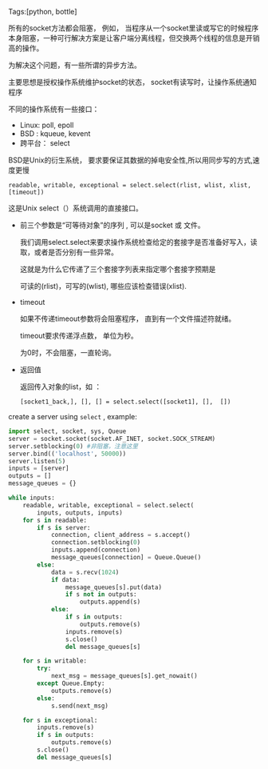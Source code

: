 Tags:[python, bottle]

所有的socket方法都会阻塞， 例如， 当程序从一个socket里读或写它的时候程序本身阻塞，一种可行解决方案是让客户端分离线程，但交换两个线程的信息是开销高的操作。

为解决这个问题，有一些所谓的异步方法。

主要思想是授权操作系统维护socket的状态， socket有读写时，让操作系统通知程序



不同的操作系统有一些接口：

* Linux:  poll, epoll
* BSD : kqueue, kevent 
* 跨平台： select

BSD是Unix的衍生系统， 要求要保证其数据的掉电安全性,所以用同步写的方式,速度更慢 



`readable, writable, exceptional = select.select(rlist, wlist, xlist, [timeout])`



 这是Unix select（）系统调用的直接接口。



* 前三个参数是“可等待对象”的序列 , 可以是socket 或 文件。

  我们调用select.select来要求操作系统检查给定的套接字是否准备好写入，读取，或者是否分别有一些异常。

  这就是为什么它传递了三个套接字列表来指定哪个套接字预期是

  可读的(rlist)，可写的(wlist),  哪些应该检查错误(xlist).

* timeout

  如果不传递timeout参数将会阻塞程序， 直到有一个文件描述符就绪。

  timeout要求传递浮点数， 单位为秒。

  为0时，不会阻塞，一直轮询。

* 返回值

  返回传入对象的list，如 ：

  `[socket1_back,], [], [] = select.select([socket1], [],  [])`




create a server using `select` , example:

```python
import select, socket, sys, Queue
server = socket.socket(socket.AF_INET, socket.SOCK_STREAM)
server.setblocking(0) #非阻塞，注意这里
server.bind(('localhost', 50000))
server.listen(5)
inputs = [server]
outputs = []
message_queues = {}

while inputs:
    readable, writable, exceptional = select.select(
        inputs, outputs, inputs)
    for s in readable:
        if s is server:
            connection, client_address = s.accept()
            connection.setblocking(0)
            inputs.append(connection)
            message_queues[connection] = Queue.Queue()
        else:
            data = s.recv(1024)
            if data:
                message_queues[s].put(data)
                if s not in outputs:
                    outputs.append(s)
            else:
                if s in outputs:
                    outputs.remove(s)
                inputs.remove(s)
                s.close()
                del message_queues[s]

    for s in writable:
        try:
            next_msg = message_queues[s].get_nowait()
        except Queue.Empty:
            outputs.remove(s)
        else:
            s.send(next_msg)

    for s in exceptional:
        inputs.remove(s)
        if s in outputs:
            outputs.remove(s)
        s.close()
        del message_queues[s]
```



